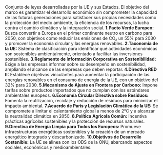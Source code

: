 Conjunto de leyes desarrolladas por la UE y sus Estados.
El objetivo del marco es garantizar el desarrollo económico sin comprometer la capacidad de las futuras generaciones para satisfacer sus propias necesidades como la protección del medio ambiente, la eficiencia de los recursos, la lucha contra el cambio climático y la integración social.
**1.Pacto Verde Europeo:** Busca convertir a Europa en el primer continente neutro en carbono para 2050, con objetivos como reducir las emisiones de CO₂ un 55% para 2030 y promover la economía circular y las energías renovables.
**2.Taxonomía de la UE:** Sistema de clasificación para identificar qué actividades económicas son sostenibles ambientalmente, orientado a facilitar las inversiones sostenibles.
**3.Reglamento de Información Corporativa en Sostenibilidad:** Exige a las empresas informar sobre su desempeño en sostenibilidad, ampliando el alcance de las empresas que deben reportar.
**4.Directiva RED II:** Establece objetivos vinculantes para aumentar la participación de las energías renovables en el consumo de energía de la UE, con un objetivo del 32% para 2030.
**5.Mecanismo de Ajuste en Frontera por Carbono:** Impone tarifas sobre productos importados que no cumplan con los estándares ambientales europeos.
**6.Economía Circular Directiva sobre Residuos:** Fomenta la reutilización, reciclaje y reducción de residuos para minimizar el impacto ambiental.
**7.Acuerdo de París y Legislación Climática de la UE:** Se compromete a limitar el calentamiento global a menos de 2°C y a alcanzar la neutralidad climática en 2050.
**8.Política Agrícola Común:** Incentiva prácticas agrícolas sostenibles y la protección de recursos naturales.
**9.Directiva de Energía Limpia para Todos los Europeos:** Promueve infraestructuras energéticas sostenibles y la creación de un mercado energético integrado y descarbonizado.
**10.Objetivos de Desarrollo Sostenible:** La UE se alinea con los ODS de la ONU, abarcando aspectos sociales, económicos y medioambientales.
